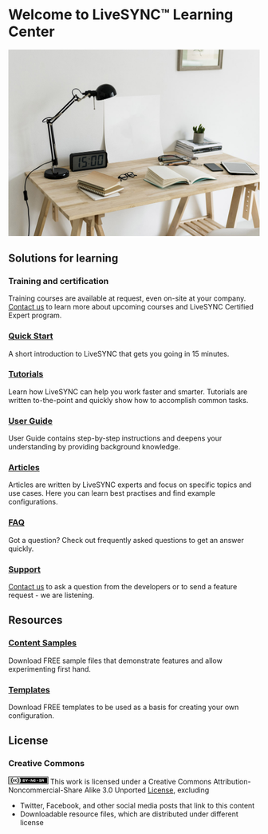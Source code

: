 # Welcome to LiveSYNC™ Learning Center

![Cover](img/StockSnap_HMHAGY1BYE_edited.jpg)

## Solutions for learning

### Training and certification

Training courses are available at request, even on-site at your company. 
[Contact us](mailto:info@finwe.fi) to learn more about upcoming courses and 
LiveSYNC Certified Expert program.

### [Quick Start](QUICK_START.md)

A short introduction to LiveSYNC that gets you going in 15 minutes.

### [Tutorials](TUTORIALS.md)

Learn how LiveSYNC can help you work faster and smarter. Tutorials are written to-the-point
and quickly show how to accomplish common tasks.

### [User Guide](USER_GUIDE.md)

User Guide contains step-by-step instructions and deepens your understanding by providing
background knowledge.

### [Articles](ARTICLES.md)

Articles are written by LiveSYNC experts and focus on specific topics and use cases. Here
you can learn best practises and find example configurations.

### [FAQ](FAQ.md)

Got a question? Check out frequently asked questions to get an answer quickly.

### [Support](SUPPORT.md)

[Contact us](mailto:support@finwe.fi) to ask a question from the developers or to send a feature
request - we are listening.

## Resources

### [Content Samples](DOWNLOADS.md#content-samples)

Download FREE sample files that demonstrate features and allow experimenting first hand.

### [Templates](DOWNLOADS.md#templates)

Download FREE templates to be used as a basis for creating your own configuration.

## License

### Creative Commons
![CC_NC_SA](img/CC.png) 
This work is licensed under a Creative Commons 
Attribution-Noncommercial-Share Alike 3.0 Unported 
[License](http://creativecommons.org/licenses/by-nc-sa/3.0/), excluding

* Twitter, Facebook, and other social media posts that link to this content
* Downloadable resource files, which are distributed under different license
